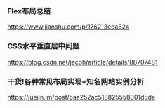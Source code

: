 
### Flex布局总结
https://www.jianshu.com/p/176213eea824

### CSS水平垂直居中问题
https://blog.csdn.net/jacoh/article/details/88707481

### 干货!各种常见布局实现+知名网站实例分析
https://juejin.im/post/5aa252ac518825558001d5de